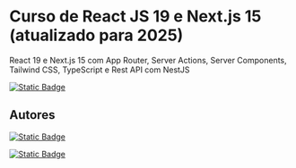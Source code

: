 
# Curso de React JS 19 e Next.js 15 (atualizado para 2025)

React 19 e Next.js 15 com App Router, Server Actions, Server Components, Tailwind CSS, TypeScript e Rest API com NestJS

[![Static Badge](https://img.shields.io/badge/Curso_na_Udemy-A435F0?style=for-the-badge&logo=Udemy&logoColor=white)](https://www.udemy.com/course/curso-de-reactjs-nextjs-completo-do-basico-ao-avancado/?couponCode=MT250929G1)


## Autores

[![Static Badge](https://img.shields.io/badge/Luis_Ot%C3%A1vio_Miranda-A435F0?style=for-the-badge&logo=Udemy&logoColor=white)](https://www.udemy.com/user/luiz-otavio-miranda/)

[![Static Badge](https://img.shields.io/badge/Tales_Calogi_Malaquias-A435F0?style=for-the-badge&logo=Udemy&logoColor=white)](https://www.udemy.com/user/tales-calogi-malaquias-2/)